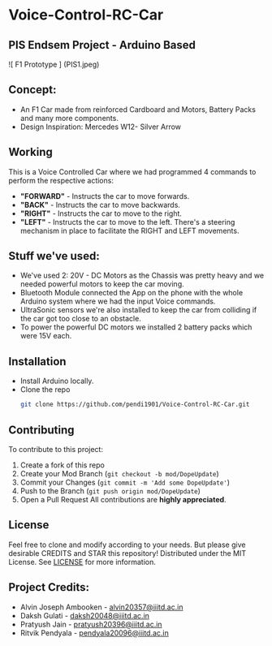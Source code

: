 # Voice-Control-RC-Car
## PIS Endsem Project - Arduino Based
![ F1 Prototype ] (PIS1.jpeg)
## Concept:
- An F1 Car made from reinforced Cardboard and Motors, Battery Packs and many more components.
- Design Inspiration: Mercedes W12- Silver Arrow
## Working
This is a Voice Controlled Car where we had programmed 4 commands to perform the respective actions:
* **"FORWARD"** - Instructs the car to move forwards.
* **"BACK"** - Instructs the car to move backwards.
* **"RIGHT"** - Instructs the car to move to the right.
* **"LEFT"** - Instructs the car to move to the left.
There's a steering mechanism in place to facilitate the RIGHT and LEFT movements.
## Stuff we've used:
- We've used 2: 20V - DC Motors as the Chassis was pretty heavy and we needed powerful motors to keep the car moving.
- Bluetooth Module connected the App on the phone with the whole Arduino system where we had the input Voice commands.
- UltraSonic sensors we're also installed to keep the car from colliding if the car got too close to an obstacle.
- To power the powerful DC motors we installed 2 battery packs which were 15V each.
## Installation
- Install Arduino locally.
-  Clone the repo
   ```sh
   git clone https://github.com/pendi1901/Voice-Control-RC-Car.git
   ```
## Contributing
To contribute to this project:
1. Create a fork of this repo
2. Create your Mod Branch (`git checkout -b mod/DopeUpdate`)
3. Commit your Changes (`git commit -m 'Add some DopeUpdate'`)
4. Push to the Branch (`git push origin mod/DopeUpdate`)
5. Open a Pull Request
All contributions are **highly appreciated**.
## License
Feel free to clone and modify according to your needs. But please give desirable CREDITS and STAR this repository!
Distributed under the MIT License. See <a href="https://github.com/pendi1901/Voice-Control-RC-Car/blob/main/LICENSE.MD">LICENSE</a> for more information.
## Project Credits:
 -  Alvin Joseph Ambooken  - alvin20357@iiitd.ac.in
 -  Daksh Gulati           - daksh20048@iiitd.ac.in
 -  Pratyush Jain          - pratyush20396@iiitd.ac.in
 -  Ritvik Pendyala        - pendyala20096@iiitd.ac.in
